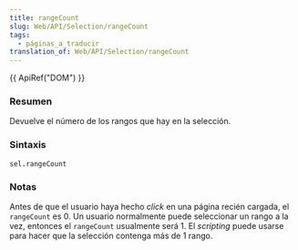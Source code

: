 ```yaml
---
title: rangeCount
slug: Web/API/Selection/rangeCount
tags:
  - páginas_a_traducir
translation_of: Web/API/Selection/rangeCount
---
```


{{ ApiRef("DOM") }}

### Resumen

Devuelve el número de los rangos que hay en la selección.

### Sintaxis

```
sel.rangeCount
```

### Notas

Antes de que el usuario haya hecho
_click_
en una página recién cargada, el `rangeCount` es 0. Un usuario normalmente puede seleccionar un rango a la vez, entonces el `rangeCount` usualmente será 1. El
_scripting_
puede usarse para hacer que la selección contenga más de 1 rango.
